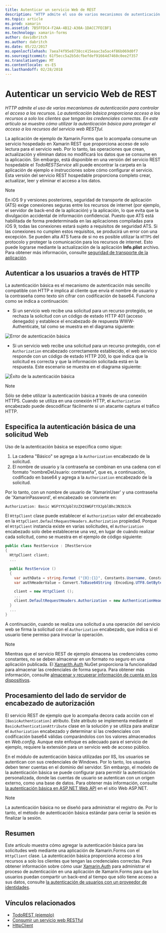 ```yaml
---
title: Autenticar un servicio Web de REST
description: "HTTP admite el uso de varios mecanismos de autenticación para controlar el acceso a los recursos. La autenticación básica proporciona acceso a los recursos a solo los clientes que tengan las credenciales correctas. En este artículo se muestra cómo utilizar la autenticación básica para proteger el acceso a los recursos del servicio web RESTful."
ms.topic: article
ms.prod: xamarin
ms.assetid: 7B5FFDC4-F2AA-4B12-A30A-1DACC7FECBF1
ms.technology: xamarin-forms
author: davidbritch
ms.author: dabritch
ms.date: 05/22/2017
ms.openlocfilehash: 7aea74f95e8738cc415eaac3a5ac4f86b069d0f7
ms.sourcegitcommit: 61f5ecc5a2b5dcfbefdef91664d7460c0ee2f357
ms.translationtype: MT
ms.contentlocale: es-ES
ms.lasthandoff: 02/28/2018
---
```

# <a name="authenticating-a-restful-web-service"></a>Autenticar un servicio Web de REST

_HTTP admite el uso de varios mecanismos de autenticación para controlar el acceso a los recursos. La autenticación básica proporciona acceso a los recursos a solo los clientes que tengan las credenciales correctas. En este artículo se muestra cómo utilizar la autenticación básica para proteger el acceso a los recursos del servicio web RESTful._

La aplicación de ejemplo de Xamarin.Forms que lo acompaña consume un servicio hospedado en Xamarin REST que proporciona acceso de solo lectura para el servicio web. Por lo tanto, las operaciones que crean, actualización y eliminan datos no modificará los datos que se consume en la aplicación. Sin embargo, está disponible en una versión del servicio REST hospedable el *TodoRESTService* allí puede encontrar la carpeta en la aplicación de ejemplo e instrucciones sobre cómo configurar el servicio. Esta versión del servicio REST hospedable proporciona completo crear, actualizar, leer y eliminar el acceso a los datos.

> [!NOTE]
> En iOS 9 y versiones posteriores, seguridad de transporte de aplicación (ATS) exige conexiones seguras entre los recursos de internet (por ejemplo, el servidor de back-end de la aplicación) y la aplicación, lo que evita que la divulgación accidental de información confidencial. Puesto que ATS está habilitada de forma predeterminada en las aplicaciones compiladas para iOS 9, todas las conexiones estará sujeto a requisitos de seguridad ATS. Si las conexiones no cumplen estos requisitos, se producirá un error con una excepción.
> Se pueden alta ATS fuera de si no es posible utilizar la `HTTPS` del protocolo y proteger la comunicación para los recursos de internet. Esto puede lograrse mediante la actualización de la aplicación **Info.plist** archivo. Para obtener más información, consulte [seguridad de transporte de la aplicación](~/ios/app-fundamentals/ats.md).

## <a name="authenticating-users-over-http"></a>Autenticar a los usuarios a través de HTTP

La autenticación básica es el mecanismo de autenticación más sencillo compatible con HTTP e implica al cliente que envía el nombre de usuario y la contraseña como texto sin cifrar con codificación de base64. Funciona como se indica a continuación:

- Si un servicio web recibe una solicitud para un recurso protegido, se rechaza la solicitud con un código de estado HTTP 401 (acceso denegado) y establece el encabezado de respuesta WWW-Authenticate, tal como se muestra en el diagrama siguiente:

![](rest-images/basic-authentication-fail.png "Error de autenticación básica")

- Si un servicio web recibe una solicitud para un recurso protegido, con el `Authorization` encabezado correctamente establecido, el web servicio responde con un código de estado HTTP 200, lo que indica que la solicitud es correcta y que la información solicitada está en la respuesta. Este escenario se muestra en el diagrama siguiente:

![](rest-images/basic-authentication-success.png "Éxito de la autenticación básica")

> [!NOTE]
> Sólo se debe utilizar la autenticación básica a través de una conexión HTTPS. Cuando se utiliza en una conexión HTTP, el <code>Authorization</code> encabezado puede descodificar fácilmente si un atacante captura el tráfico HTTP.

## <a name="specifying-basic-authentication-in-a-web-request"></a>Especifica la autenticación básica de una solicitud Web

Uso de la autenticación básica se especifica como sigue:

1. La cadena "Básico" se agrega a la `Authorization` encabezado de la solicitud.
1. El nombre de usuario y la contraseña se combinan en una cadena con el formato "nombreDeUsuario: contraseña", que es, a continuación, codificado en base64 y agrega a la `Authorization` encabezado de la solicitud.

Por lo tanto, con un nombre de usuario de 'XamarinUser' y una contraseña de 'XamarinPassword', el encabezado se convierte en:

```csharp
Authorization: Basic WGFtYXJpblVzZXI6WGFtYXJpblBhc3N3b3Jk
```

El `HttpClient` clase puede establecer el `Authorization` valor del encabezado en la `HttpClient.DefaultRequestHeaders.Authorization` propiedad. Porque el `HttpClient` instancia existe en varias solicitudes, el `Authorization` encabezado solo debe establecerse una vez, en lugar de cuándo realizar cada solicitud, como se muestra en el ejemplo de código siguiente:

```csharp
public class RestService : IRestService
{
  HttpClient client;
  ...

  public RestService ()
  {
    var authData = string.Format ("{0}:{1}", Constants.Username, Constants.Password);
    var authHeaderValue = Convert.ToBase64String (Encoding.UTF8.GetBytes (authData));

    client = new HttpClient ();
    ...
    client.DefaultRequestHeaders.Authorization = new AuthenticationHeaderValue ("Basic", authHeaderValue);
  }
  ...
}
```

A continuación, cuando se realiza una solicitud a una operación del servicio web se firma la solicitud con el `Authorization` encabezado, que indica si el usuario tiene permiso para invocar la operación.

> [!NOTE]
> Mientras que el servicio REST de ejemplo almacena las credenciales como constantes, no se deben almacenar en un formato no seguro en una aplicación publicada. El [Xamarith.Auth](https://www.nuget.org/packages/Xamarin.Auth/) NuGet proporciona la funcionalidad para almacenar las credenciales de forma segura. Para obtener más información, consulte [almacenar y recuperar información de cuenta en los dispositivos](~/xamarin-forms/data-cloud/authentication/oauth.md).


## <a name="processing-the-authorization-header-server-side"></a>Procesamiento del lado de servidor de encabezado de autorización

El servicio REST de ejemplo que lo acompaña decora cada acción con el `[BasicAuthentication]` atributo. Este atributo se implementa mediante el `BasicAuthenticationAttribute` clase en la solución y se utiliza para analizar el `Authorization` encabezado y determinar si las credenciales con codificación base64 válidas comparándolos con los valores almacenados en *Web.config*. Aunque este enfoque es adecuado para el servicio de ejemplo, requiere la extensión para un servicio web de acceso público.

En el módulo de autenticación básica utilizadas por IIS, los usuarios se autentican con sus credenciales de Windows. Por lo tanto, los usuarios deben tener cuentas en el dominio del servidor. Sin embargo, el modelo de la autenticación básica se puede configurar para permitir la autenticación personalizada, donde las cuentas de usuario se autentican con un origen externo, como una base de datos. Para obtener más información, consulte [la autenticación básica en ASP.NET Web API](http://www.asp.net/web-api/overview/security/basic-authentication) en el sitio Web ASP.NET.

> [!NOTE]
> La autenticación básica no se diseñó para administrar el registro de. Por lo tanto, el método de autenticación básica estándar para cerrar la sesión es finalizar la sesión.

## <a name="summary"></a>Resumen

Este artículo muestra cómo agregar la autenticación básica para las solicitudes web mediante una aplicación de Xamarin.Forms con el `HttpClient` clase. La autenticación básica proporciona acceso a los recursos a solo los clientes que tengan las credenciales correctas. Para obtener información sobre cómo usar [Xamarin.Auth](https://www.nuget.org/packages/Xamarin.Auth/) para administrar el proceso de autenticación en una aplicación de Xamarin.Forms para que los usuarios puedan compartir un back-end al tiempo que sólo tiene acceso a sus datos, consulte [la autenticación de usuarios con un proveedor de identidades](~/xamarin-forms/data-cloud/authentication/oauth.md).


## <a name="related-links"></a>Vínculos relacionados

- [TodoREST (ejemplo)](https://developer.xamarin.com/samples/xamarin-forms/WebServices/TodoREST/)
- [Consumir un servicio web RESTful](~/xamarin-forms/data-cloud/consuming/rest.md)
- [HttpClient](https://msdn.microsoft.com/library/system.net.http.httpclient(v=vs.110).aspx)
